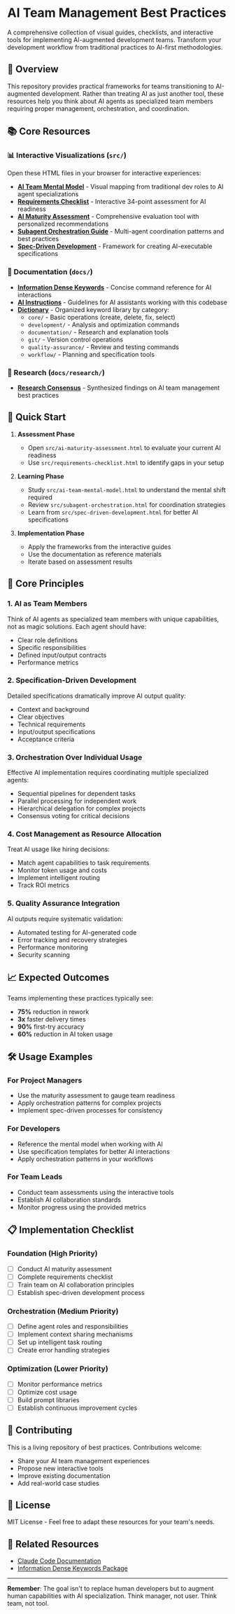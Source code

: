 # AI Team Management Best Practices

A comprehensive collection of visual guides, checklists, and interactive tools for implementing AI-augmented development teams. Transform your development workflow from traditional practices to AI-first methodologies.

## 🎯 Overview

This repository provides practical frameworks for teams transitioning to AI-augmented development. Rather than treating AI as just another tool, these resources help you think about AI agents as specialized team members requiring proper management, orchestration, and coordination.

## 📚 Core Resources

### 📊 Interactive Visualizations (`src/`)

Open these HTML files in your browser for interactive experiences:

- **[AI Team Mental Model](src/ai-team-mental-model.html)** - Visual mapping from traditional dev roles to AI agent specializations
- **[Requirements Checklist](src/requirements-checklist.html)** - Interactive 34-point assessment for AI readiness
- **[AI Maturity Assessment](src/ai-maturity-assessment.html)** - Comprehensive evaluation tool with personalized recommendations
- **[Subagent Orchestration Guide](src/subagent-orchestration.html)** - Multi-agent coordination patterns and best practices
- **[Spec-Driven Development](src/spec-driven-development.html)** - Framework for creating AI-executable specifications

### 📖 Documentation (`docs/`)

- **[Information Dense Keywords](docs/information-dense-keywords.md)** - Concise command reference for AI interactions
- **[AI Instructions](docs/AI.md)** - Guidelines for AI assistants working with this codebase
- **[Dictionary](docs/dictionary/)** - Organized keyword library by category:
  - `core/` - Basic operations (create, delete, fix, select)
  - `development/` - Analysis and optimization commands
  - `documentation/` - Research and explanation tools
  - `git/` - Version control operations
  - `quality-assurance/` - Review and testing commands
  - `workflow/` - Planning and specification tools

### 🔬 Research (`docs/research/`)

- **[Research Consensus](docs/research/RESEARCH_CONSENSUS.md)** - Synthesized findings on AI team management best practices

## 🚀 Quick Start

1. **Assessment Phase**
   - Open `src/ai-maturity-assessment.html` to evaluate your current AI readiness
   - Use `src/requirements-checklist.html` to identify gaps in your setup

2. **Learning Phase**
   - Study `src/ai-team-mental-model.html` to understand the mental shift required
   - Review `src/subagent-orchestration.html` for coordination strategies
   - Learn from `src/spec-driven-development.html` for better AI specifications

3. **Implementation Phase**
   - Apply the frameworks from the interactive guides
   - Use the documentation as reference materials
   - Iterate based on assessment results

## 🧠 Core Principles

### 1. **AI as Team Members**
Think of AI agents as specialized team members with unique capabilities, not as magic solutions. Each agent should have:
- Clear role definitions
- Specific responsibilities
- Defined input/output contracts
- Performance metrics

### 2. **Specification-Driven Development**
Detailed specifications dramatically improve AI output quality:
- Context and background
- Clear objectives
- Technical requirements
- Input/output specifications
- Acceptance criteria

### 3. **Orchestration Over Individual Usage**
Effective AI implementation requires coordinating multiple specialized agents:
- Sequential pipelines for dependent tasks
- Parallel processing for independent work
- Hierarchical delegation for complex projects
- Consensus voting for critical decisions

### 4. **Cost Management as Resource Allocation**
Treat AI usage like hiring decisions:
- Match agent capabilities to task requirements
- Monitor token usage and costs
- Implement intelligent routing
- Track ROI metrics

### 5. **Quality Assurance Integration**
AI outputs require systematic validation:
- Automated testing for AI-generated code
- Error tracking and recovery strategies
- Performance monitoring
- Security scanning

## 📈 Expected Outcomes

Teams implementing these practices typically see:
- **75%** reduction in rework
- **3x** faster delivery times
- **90%** first-try accuracy
- **60%** reduction in AI token usage

## 🛠️ Usage Examples

### For Project Managers
- Use the maturity assessment to gauge team readiness
- Apply orchestration patterns for complex projects
- Implement spec-driven processes for consistency

### For Developers
- Reference the mental model when working with AI
- Use specification templates for better AI interactions
- Apply orchestration patterns in your workflows

### For Team Leads
- Conduct team assessments using the interactive tools
- Establish AI collaboration standards
- Monitor progress using the provided metrics

## 📋 Implementation Checklist

### Foundation (High Priority)
- [ ] Conduct AI maturity assessment
- [ ] Complete requirements checklist
- [ ] Train team on AI collaboration principles
- [ ] Establish spec-driven development process

### Orchestration (Medium Priority)
- [ ] Define agent roles and responsibilities
- [ ] Implement context sharing mechanisms
- [ ] Set up intelligent task routing
- [ ] Create error handling strategies

### Optimization (Lower Priority)
- [ ] Monitor performance metrics
- [ ] Optimize cost usage
- [ ] Build prompt libraries
- [ ] Establish continuous improvement cycles

## 🤝 Contributing

This is a living repository of best practices. Contributions welcome:
- Share your AI team management experiences
- Propose new interactive tools
- Improve existing documentation
- Add real-world case studies

## 📄 License

MIT License - Feel free to adapt these resources for your team's needs.

## 🔗 Related Resources

- [Claude Code Documentation](https://docs.anthropic.com/en/docs/claude-code)
- [Information Dense Keywords Package](https://www.npmjs.com/package/@stillrivercode/information-dense-keywords)

---

**Remember**: The goal isn't to replace human developers but to augment human capabilities with AI specialization. Think manager, not user. Think team, not tool.